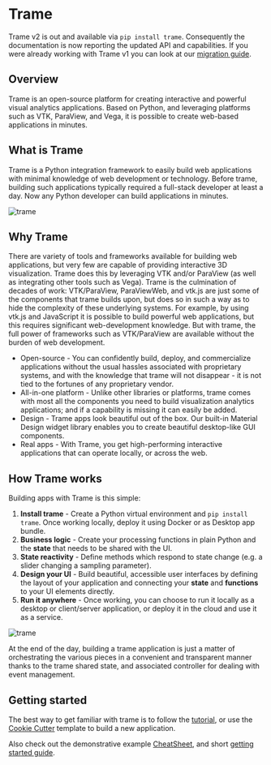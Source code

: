 # Trame

Trame v2 is out and available via `pip install trame`. Consequently the documentation is now reporting the updated API and capabilities. If you were already working with Trame v1 you can look at our [migration guide](./trame_v2_migration.html).

## Overview

Trame is an open-source platform for creating interactive and powerful visual analytics applications. Based on Python, and leveraging platforms such as VTK, ParaView, and Vega, it is possible to create web-based applications in minutes.

## What is Trame

Trame is a Python integration framework to easily build web applications with minimal knowledge of web development or technology. Before trame, building such applications typically required a full-stack developer at least a day. Now any Python developer can build applications in minutes.

![trame](/trame/images/tutorial-carotid.jpg)


## Why Trame

There are variety of tools and frameworks available for building web applications, but very few are capable of providing interactive 3D visualization.  Trame does this by leveraging VTK and/or ParaView (as well as integrating other tools such as Vega). Trame is the culmination of decades of work: VTK/ParaView, ParaViewWeb, and vtk.js are just some of the components that trame builds upon, but does so in such a way as to hide the complexity of these underlying systems. For example, by using vtk.js and JavaScript it is possible to build powerful web applications, but this requires significant web-development knowledge. But with trame, the full power of frameworks such as VTK/ParaView are available without the burden of web development.

* Open-source - You can confidently build, deploy, and commercialize applications without the usual hassles associated with proprietary systems, and with the knowledge that trame will not disappear - it is not tied to the fortunes of any proprietary vendor.
* All-in-one platform - Unlike other libraries or platforms, trame comes with most all the components you need to build visualization analytics applications; and if a capability is missing it can easily be added.
* Design - Trame apps look beautiful out of the box. Our built-in Material Design widget library enables you to create beautiful desktop-like GUI components.
* Real apps - With Trame, you get high-performing interactive applications that can operate locally, or across the web.

## How Trame works

Building apps with Trame is this simple:

1. **Install trame** - Create a Python virtual environment and `pip install trame`. Once working locally, deploy it using Docker or as Desktop app bundle.
2. **Business logic** - Create your processing functions in plain Python and the **state** that needs to be shared with the UI.
3. **State reactivity** - Define methods which respond to state change (e.g. a slider changing a sampling parameter).
4. **Design your UI** - Build beautiful, accessible user interfaces by defining the layout of your application and connecting your **state** and **functions** to your UI elements directly.
5. **Run it anywhere** - Once working, you can choose to run it locally as a desktop or client/server application, or deploy it in the cloud and use it as a service.

![trame](/trame/images/trame-architecture.jpg)

At the end of the day, building a trame application is just a matter of orchestrating the various pieces in a convenient and transparent manner thanks to the trame shared state, and associated controller for dealing with event management.

## Getting started

The best way to get familiar with trame is to follow the [tutorial](https://kitware.github.io/trame/docs/tutorial.html), or use the [Cookie Cutter](https://github.com/Kitware/trame-cookiecutter) template to build a new application.

Also check out the demonstrative example [CheatSheet](./cheatsheet.html), and short [getting started guide](./getting_started.html).
